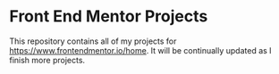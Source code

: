 # Front End Mentor Projects
This repository contains all of my projects for https://www.frontendmentor.io/home. It will be continually updated as I finish more projects.
